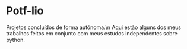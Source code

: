 # Potf-lio
Projetos concluídos de forma autônoma.\n
Aqui estão alguns dos meus trabalhos feitos em conjunto com meus estudos independentes sobre python.
